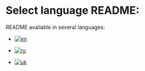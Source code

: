 # Select language README:

README available in several languages:

- [![en](https://img.shields.io/badge/lang-English-green.svg)](https://github.com/fRead-dev/info/blob/main/README.en.md)

- [![ru](https://img.shields.io/badge/lang-Russian-green.svg)](https://github.com/fRead-dev/info/blob/main/README.ru.md)

- [![uk](https://img.shields.io/badge/lang-Ukrainian-green.svg)](https://github.com/fRead-dev/info/blob/main/README.uk.md)



